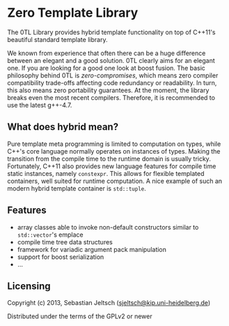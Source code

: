Zero Template Library
=====================

The 0TL Library provides hybrid template functionality on top of C++11's
beautiful standard template library.

We known from experience that often there can be a huge difference between an
elegant and a good solution. 0TL clearly aims for an elegant one. If you are
looking for a good one look at boost fusion. The basic philosophy behind 0TL is
_zero-compromises_, which means zero compiler compatibility trade-offs
affecting code redundancy or readability. In turn, this also means zero
portability guarantees. At the moment, the library breaks even the most recent
compilers. Therefore, it is recommended to use the latest g++-4.7.

What does hybrid mean?
----------------------
Pure template meta programming is limited to computation on types, while C++'s
core language normally operates on instances of types. Making the transition
from the compile time to the runtime domain is usually tricky. Fortunately,
C++11 also provides new language features for compile time static instances,
namely `constexpr`. This allows for flexible templated containers, well suited
for runtime computation. A nice example of such an modern hybrid template
container is `std::tuple`.

Features
--------
* array classes able to invoke non-default constructors similar to
  `std::vector`'s emplace
* compile time tree data structures
* framework for variadic argument pack manipulation
* support for boost serialization
* ...

Licensing
---------
Copyright (c) 2013, Sebastian Jeltsch (sjeltsch@kip.uni-heidelberg.de)

Distributed under the terms of the GPLv2 or newer
